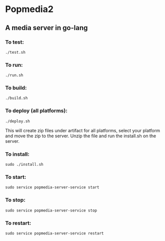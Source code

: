 # Popmedia2

## A media server in go-lang

### To test:
```
./test.sh
```

### To run:
```
./run.sh
```

### To build:
```
./build.sh
```

### To deploy (all platforms):
```
./deploy.sh
```
This will create zip files under artifact for all platforms, select your platform and move the zip to the server.  Unzip the file and run the install.sh on the server.

### To install:
```
sudo ./install.sh
```

### To start:
```
sudo service popmedia-server-service start
```

### To stop:
```
sudo service popmedia-server-service stop
```

### To restart:
```
sudo service popmedia-server-service restart
```
